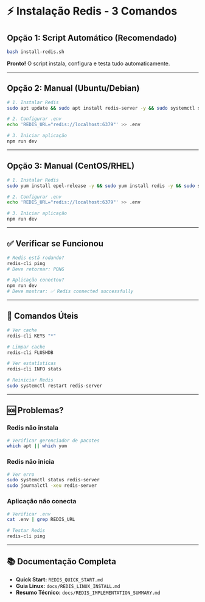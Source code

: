 # ⚡ Instalação Redis - 3 Comandos

## Opção 1: Script Automático (Recomendado)

```bash
bash install-redis.sh
```

**Pronto!** O script instala, configura e testa tudo automaticamente.

---

## Opção 2: Manual (Ubuntu/Debian)

```bash
# 1. Instalar Redis
sudo apt update && sudo apt install redis-server -y && sudo systemctl start redis-server && sudo systemctl enable redis-server

# 2. Configurar .env
echo 'REDIS_URL="redis://localhost:6379"' >> .env

# 3. Iniciar aplicação
npm run dev
```

---

## Opção 3: Manual (CentOS/RHEL)

```bash
# 1. Instalar Redis
sudo yum install epel-release -y && sudo yum install redis -y && sudo systemctl start redis && sudo systemctl enable redis

# 2. Configurar .env
echo 'REDIS_URL="redis://localhost:6379"' >> .env

# 3. Iniciar aplicação
npm run dev
```

---

## ✅ Verificar se Funcionou

```bash
# Redis está rodando?
redis-cli ping
# Deve retornar: PONG

# Aplicação conectou?
npm run dev
# Deve mostrar: ✅ Redis connected successfully
```

---

## 🔧 Comandos Úteis

```bash
# Ver cache
redis-cli KEYS "*"

# Limpar cache
redis-cli FLUSHDB

# Ver estatísticas
redis-cli INFO stats

# Reiniciar Redis
sudo systemctl restart redis-server
```

---

## 🆘 Problemas?

### Redis não instala
```bash
# Verificar gerenciador de pacotes
which apt || which yum
```

### Redis não inicia
```bash
# Ver erro
sudo systemctl status redis-server
sudo journalctl -xeu redis-server
```

### Aplicação não conecta
```bash
# Verificar .env
cat .env | grep REDIS_URL

# Testar Redis
redis-cli ping
```

---

## 📚 Documentação Completa

- **Quick Start:** `REDIS_QUICK_START.md`
- **Guia Linux:** `docs/REDIS_LINUX_INSTALL.md`
- **Resumo Técnico:** `docs/REDIS_IMPLEMENTATION_SUMMARY.md`
